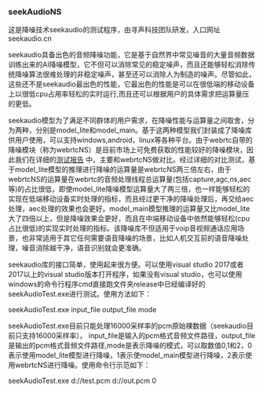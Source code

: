 ###                            seekAudioNS  

这是降噪技术seekaudio的测试程序，由寻声科技团队研发，入口网址seekaudio.cn

seekaudio具备出色的音频降噪功能，它是基于自然界中常见噪音的大量音频数据训练出来的AI降噪模型，它不但可以消除常见的稳定噪声，而且还能够轻松消除传统降噪算法很难处理的非稳定噪声，甚至还可以消除人为制造的噪声。尽管如此，这些还不是seekaudio最出色的性能，它最出色的性能是可以在很低端的移动设备上以很低cpu占用率轻松的实时运行,而且还可以根据用户的具体需求把运算量压的更低。  

seekaudio模型为了满足不同群体的用户需求，在降噪性能与运算量之间取舍，分为两种，分别是model_lite和model_main。基于这两种模型我们封装成了降噪库供用户使用，可以支持windows,android，linux等各种平台。由于webrtc自带的降噪模块（称为webrtcNS）是目前市场上可免费获取的性能较好的降噪模块，因此我们在详细的[测试报告](https://docs.qq.com/doc/DZXFSVk5peEZwUFB0) 中，主要和webrtcNS做对比。经过详细的对比测试，基于model_lite模型的推理进行降噪的运算量是webrtcNS两三倍左右，由于webrtcNS的运算量在webrtc的音频处理线程总运算量(包括capture,agc,ns,aec等)的占比很低，即使model_lite降噪模型运算量大了两三倍，也一样能够轻松的实现在低端移动设备实时处理的指标，而且经过更干净的降噪处理后，再交给aec处理，aec处理的效果也会更好。model_main模型推理的运算量又比model_lite大了四倍以上，但是降噪效果会更好，而且在中端移动设备中依然能够轻松(cpu占比很低)的实现实时处理的指标。该降噪库不但适用于voip音视频通话应用场景，也非常适用于其它任何需要语音降噪的场景，比如人机交互前的语音降噪处理，噪音消除越干净，语音识别就会更准确。  

seekaudio库的接口简单，使用起来很方便。可以使用visual studio 2017或者2017以上的visual studio版本打开程序，如果没有visual studio，也可以使用windows的命令行程序cmd直接跑文件夹release中已经编译好的seekAudioTest.exe进行测试。使用方法如下：  

seekAudioTest.exe  input_file  output_file  mode

 seekAudioTest.exe目前只能处理16000采样率的pcm原始裸数据（seekaudio目前只支持16000采样率）。 input_file是输入的pcm格式音频文件路径，output_file是输出的pcm格式音频文件路径,mode是表示降噪的模式，可以取数值0,1和2，0表示使用model_lite模型进行降噪，1表示使model_main模型进行降噪，2表示使用webrtcNS进行降噪。使用命令行示范如下：

seekAudioTest.exe  d://test.pcm  d://out.pcm  0


    
